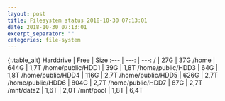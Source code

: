 ```yaml
---
layout: post
title: Filesystem status 2018-10-30 07:13:01
date: 2018-10-30 07:13:01
excerpt_separator: ""
categories: file-system
---
```

{:.table_alt}
Harddrive | Free | Size
:--- | ---: | ---:
/ | 27G | 37G
/home | 644G | 1,7T
/home/public/HDD1 | 39G | 1,8T
/home/public/HDD3 | 64G | 1,8T
/home/public/HDD4 | 116G | 2,7T
/home/public/HDD5 | 626G | 2,7T
/home/public/HDD6 | 804G | 2,7T
/home/public/HDD7 | 87G | 2,7T
/mnt/data2 | 1,6T | 2,0T
/mnt/pool | 1,8T | 6,4T
